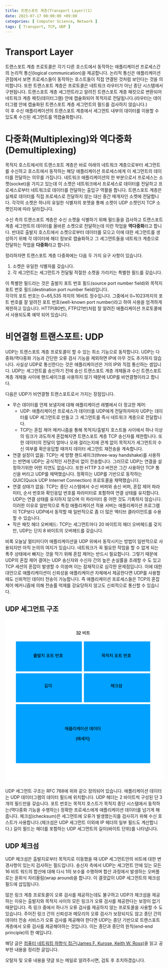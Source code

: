 ```yaml
---
title: 트랜스포트 계층(Transport Layer)(1)
date: 2023-07-17 00:00:00 +09:00
categories: [ Computer Science, Network ]
tags: [ Transport, TCP, UDP ]
---
```


# Transport Layer

트랜스포트 계층 프로토콜은 각기 다른 호스트에서 동작하는 애플리케이션 프로세스간의 논리적 통신(logical communication)을 제공합니다. 
논리적 통신은 애플리케이션 관점에서 보면 프로세스들이 동작하는 호스트들이 직접 연결된 것처럼 보인다는 것을 의미합니다. 
또한 트랜스포트 계층은 프로토콜은 네트워크 라우터가 아닌 종단 시스템에서 구현됩니다. 
트랜스포트 계층 세그먼트라고 알려진 트랜스포트 계층 패킷으로 변환되어 네트워크 계층 패킷(데이터그램) 안에 캡슐화되어 목적지로 전달됩니다.(라우터는 데이터그램 안에 캡슐화된 트랜스포트 계층 세그먼트의 필드를 검사하지 않습니다.)  
이 후 수신 애플리케이션의 트랜스포트 계층에서 세그먼트 내부의 데이터를 이용할 수 있도록 수신된 세그먼트를 역캡슐화합니다. 

# 다중화(Multiplexing)와 역다중화(Demultiplexing)

목적지 호스트에서의 트랜스포트 계층은 바로 아래의 네트워크 계층으로부터 세그먼트를 수신하고 호스트에서 동작하는 해당 애플리케이션 프로세스에게 이 세그먼트의 데이터를 전달하는 의무를 가집니다. 
네트워크 애플리케이션의 한 부분으로서 프로세스는 소켓(socket)을 가지고 있는데 이 소켓은 네트워크에서 프로세스로 데이터를 전달하고 프로세스로부터 네트워크로 데이터를 전달하는 출입구 역활을 합니다. 
트랜스포트 계층은 실제로 데이터를 직접 프로세스로 전달하지 않는 대신 중간 매개자인 소켓에 전달합니다. 
각각의 소켓은 하나의 유일한 식별자의 포맷을 통해 소켓이 UDP 소켓인지 TCP 소켓인지에 따라 달라집니다.  

수신 측의 트랜스포트 계층은 수신 소켓을 식별하기 위해 필드들을 검사하고 트랜스포트 계층 세그먼트의 데이터를 올바른 소켓으로 전달하는데 이런 작업을 **역다중화**라고 합니다. 
반대로 출발지 호스트에서 소켓으로부터 데이터를 모으고 이에 대한 세그먼트를 생성하기 위해 각 데이터에 헤더 정보로 캡슐화하고 그 세그먼트들을 네트워크 계층으로 전달하는 작업을 **다중화**라고 합니다. 

정리하자면 트랜스포트 계층 다중화에는 다음 두 가지 요구 사항이 있습니다.

1. 소켓은 유일한 식별자를 갖습니다. 
2. 각 세그먼트는 세그먼트가 전달될 적절한 소켓을 가리키는 특별한 필드를 갖습니다. 

이 특별한 필드라는 것은 출발지 포트 번호 필드(source port number field)와 목적지 포트 번호 필드(destination port number field)입니다.  
각각의 포트 번호는 0~65,535 까지의 16비트 정수입니다. 
그중에서 0~1023까지의 포트 번호를 잘 알려진 포트 번호(well-known port number)라고 하여 사용을 엄격하게 제한하고 있습니다. 
HTTP(80번), FTP(21번)처럼 잘 알려진 애플리케이션 프로토콜에서 사용되도록 예약 되어 있습니다. 

# 비연결형 트랜스포트: UDP

UDP는 트랜스포트 계층 프로토콜이 할 수 있는 최소 기능으로 동작합니다. 
UDP는 다중화/역다중화 기능과 간단한 오류 검사 기능을 제외하면 IP에 아무 것도 추가하지 않습니다. 
사실상 UDP로 통신한다는 것은 애플리케이션은 거의 IP와 직접 통신하는 셈입니다. 
UDP는 세그먼트를 송신하기 전에 송신 트랜스포트 계층 개체들과 수신 트랜스포트 계층 개체들 사이에 핸드셰이크를 사용하지 않기 때문에  UDP를 비연결형이라고 합니다.  

다음은 UDP가 비연결형 트랜스포트로서 가지는 장점입니다. 

- 무슨 데이터를 언제 보낼지에 대해 애플리케이션 레벨에서 더 정교한 제어: 
  - UDP: 애플리케이션 프로세스가 데이터를 UDP에게 전달하자마자 UDP는 데이터를 UDP 세그먼트로 만들고 그 세그먼트를 즉시 네트워크 계층으로 전달합니다.
  - TCP는 혼잡 제어 메커니즘을 통해 목적지/출발지 호스트들 사이에서 하나 이상의 링크가 과도하게 혼잡해지면 트랜스포트 계층 TCP 송신자를 제한합니다. 또한 데이터의 전달이 얼마나 오래 걸리는지에 관계 없이 목적지가 세그먼트의 수신 여부를 확은응답할 때까지 데이터 세그먼트 재전송을 계속합니다. 
- 연결 설정이 없음: TCP는 세 방향 핸드셰이크(three-way handshake)를 사용하는 반면에 UDP는 공식적인 사전준비 없이 전송합니다. 그러므로 UDP는 연결을 설정하기위한 어떤 지연도 없습니다. 또한 HTTP 3.0 버전은 그간 사용하던 TCP 통신을 버리고 UDP를 채택했습니다. 정확히는 UDP를 기반으로 동작하는 QUIC(Quick UDP Internet Connection) 프로토콜을 채택했습니다. 
- 연결 상태가 없음: TCP는 종단 시스템에서 수신 버퍼와 송신 버퍼, 혼잡 제어 파라미터, 순서 번호와 확인응답 번호를 파라미터로 포함하여 연결 상태를 유지합니다. UDP는 연결 상태를 유지하지 않으며 이 파라미터 중 어떤 것도 기록하지 않습니다. 이러한 이유로 일반적으로 특정 애플리케이션 적용 서버는 애플리케이션 프로그램이 TCP보다 UDP에서 동작할 때 일반적으로 좀 더 많은 액티브 클라이언트를 수용할 수 있습니다. 
- 작은 패킷 헤더 오버헤드: TCP는 세그먼트마다 20 바이트의 헤더 오버헤드를 갖지만, UDP는 단지 8 바이트의 오버헤드를 갖습니다. 

비록 오늘날 멀티미디어 애플리케이션을 UDP 위에서 동작시키는 방법이 일반적으로 사용되지만 아직 논의의 여지가 있습니다. 
네트워크가 꼭 필요한 작업을 할 수 없게 되는 폭주 상태에서 빠지는 것을 막기 위해 혼잡 제어는 반드시 필요합니다. 
그렇기 때문에 UDP의 혼잡 제어 결여는 UDP 송신자와 수신자 간의 높은 손실률을 초래할 수 도 있고 TCP 세션의 혼잡이 발생할 수 이씅며 이는 잠재적으로 심각한 문제점입니다. 
이에 대한 대안으로 애플리케이션이 신뢰성을 애플리케이션 자체에서 제공한다면 UDP를 사용할 때도 신뢰적인 데이터 전송이 가능합니다. 
즉 애플리케이션 프로세스들은 TCP의 혼잡 제어 메커니즘에 의해 전송률 억제를 강요당하지 않고도 신뢰적으로 통신할 수 있습니다. 

##  UDP 세그먼트 구조

![udp-segment](/assets/img/computer-science/network/transport-layer/udp-segment.png)  

UDP 세그먼트 구조는 RFC 768에 위와 같으 정의되어 있습니다. 
애플리케이션 데이터는 UDP 데이터그램의 데이터 필드에 위치합니다. 
UDP 헤더는 2 바이트씩 구성된 단 3개의 필드만을 갖습니다. 
포트 번호는 목적지 호스트가 목적지 종단 시스템에서 동작하는(역다중화 기능을 수행하는) 정확한 프로세스에게 애플리케이션 데이터를 넘기게 해줍니다. 
체크섬(checksum)은 세그먼트에 오류가 발생했는지를 검사히기 위해 수신 호스트가 사용합니다.(체크섬은 UDP 세그먼트 이외에 IP 헤더의 일부 필드도 계산합니다.) 
길이 필드는 헤더를 포함하는 UDP 세그먼트의 길이(바이트 단위)를 나타냅니다.

## UDP 체크섬 

UDP 체크섬은 출발지로부터 목적지로 이동했을 때 UDP 세그먼트안의 비트에 대한 변경사항이 있는지 검사하는 필드입니다. 
송신자 측에서 UDP는 세그먼트 안에 있는 모든 16 비트 워드의 합산에 대해 다시 1의 보수를 수행하며 합산 과정에서 발생하는 오버플로는 윤회식 자리올림(wrap around)을 합니다. 
이 결괏값이 UDP 세그먼트의 체크섬 필드에 삽입됩니다. 

많은 링크 계층 프로토콜이 오류 검사를 제공하는데도 불구하고 UDP가 체크섬을 제공하는 이유는 출발지와 목적지 사이의 모든 링크가 오류 검사를 제공한다는 보장이 없기 때문입니다. 
즉 링크 중에서 하나가 오류 검사를 제공하지 않는 프로토콜을 사용할 수 도 있습니다. 
주어진 링크 간의 신뢰성과 메모리의 오류 검사가 보장되지도 않고 종단 간의 데이터 전송 서비스가 오류 검사를 제공해야 한다면 UDP는 종단 기반으로 트랜스포트 계층에서 오류 검사를 제공해야하는 것입니다. 
이는 종단과 종단의 원칙(end-end principle)의 한 예입니다. 

해당 글은 [컴퓨터 네트워킹 하향식 접근(James F. Kurose, Keith W. Ross)](https://www.yes24.com/Product/Goods/45543957)을 읽고 공부한 내용을 정리한 글입니다.

오탈자 및 오류 내용을 댓글 또는 메일로 알려주시면, 검토 후 조치하겠습니다.
